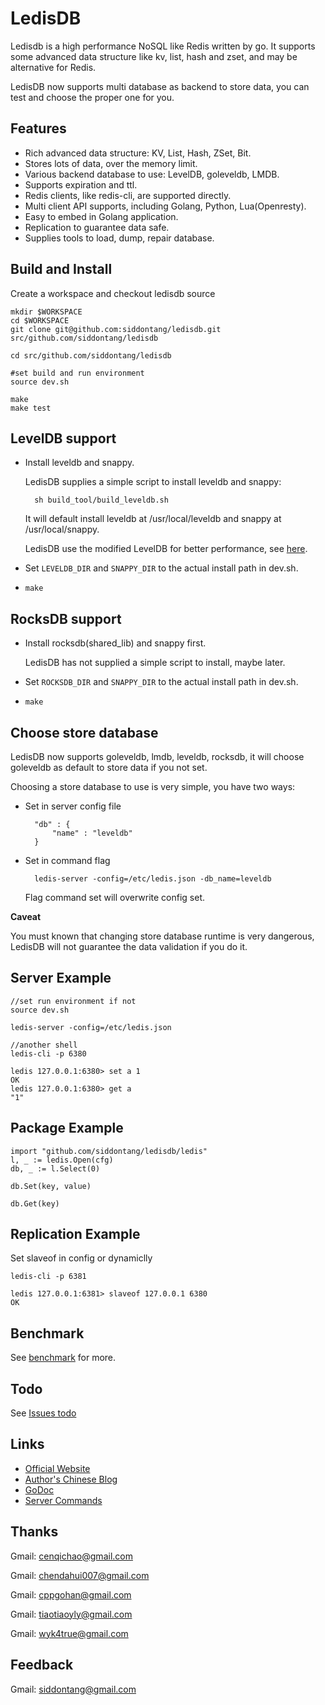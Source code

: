 # LedisDB

Ledisdb is a high performance NoSQL like Redis written by go. It supports some advanced data structure like kv, list, hash and zset, and may be alternative for Redis.

LedisDB now supports multi database as backend to store data, you can test and choose the proper one for you.

## Features

+ Rich advanced data structure: KV, List, Hash, ZSet, Bit.
+ Stores lots of data, over the memory limit. 
+ Various backend database to use: LevelDB, goleveldb, LMDB.  
+ Supports expiration and ttl.
+ Redis clients, like redis-cli, are supported directly.
+ Multi client API supports, including Golang, Python, Lua(Openresty). 
+ Easy to embed in Golang application. 
+ Replication to guarantee data safe.
+ Supplies tools to load, dump, repair database. 

## Build and Install

Create a workspace and checkout ledisdb source

    mkdir $WORKSPACE
    cd $WORKSPACE
    git clone git@github.com:siddontang/ledisdb.git src/github.com/siddontang/ledisdb

    cd src/github.com/siddontang/ledisdb

    #set build and run environment 
    source dev.sh

    make
    make test


## LevelDB support

+ Install leveldb and snappy.

    LedisDB supplies a simple script to install leveldb and snappy: 

        sh build_tool/build_leveldb.sh

    It will default install leveldb at /usr/local/leveldb and snappy at /usr/local/snappy.

    LedisDB use the modified LevelDB for better performance, see [here](https://github.com/siddontang/ledisdb/wiki/leveldb-source-modification).

+ Set ```LEVELDB_DIR``` and ```SNAPPY_DIR``` to the actual install path in dev.sh.
+ ```make```

## RocksDB support

+ Install rocksdb(shared_lib) and snappy first.

    LedisDB has not supplied a simple script to install, maybe later.

+ Set ```ROCKSDB_DIR``` and ```SNAPPY_DIR``` to the actual install path in dev.sh.
+ ```make```

## Choose store database

LedisDB now supports goleveldb, lmdb, leveldb, rocksdb, it will choose goleveldb as default to store data if you not set.

Choosing a store database to use is very simple, you have two ways:

+ Set in server config file

        "db" : {
            "name" : "leveldb"
        }

+ Set in command flag

        ledis-server -config=/etc/ledis.json -db_name=leveldb

    Flag command set will overwrite config set.

**Caveat**

You must known that changing store database runtime is very dangerous, LedisDB will not guarantee the data validation if you do it.

## Server Example
    
    //set run environment if not
    source dev.sh

    ledis-server -config=/etc/ledis.json

    //another shell
    ledis-cli -p 6380
    
    ledis 127.0.0.1:6380> set a 1
    OK
    ledis 127.0.0.1:6380> get a
    "1"

## Package Example
    
    import "github.com/siddontang/ledisdb/ledis"
    l, _ := ledis.Open(cfg)
    db, _ := l.Select(0)

    db.Set(key, value)

    db.Get(key)


## Replication Example

Set slaveof in config or dynamiclly

    ledis-cli -p 6381 

    ledis 127.0.0.1:6381> slaveof 127.0.0.1 6380
    OK

## Benchmark

See [benchmark](https://github.com/siddontang/ledisdb/wiki/Benchmark) for more.

## Todo

See [Issues todo](https://github.com/siddontang/ledisdb/issues?labels=todo&page=1&state=open)


## Links

+ [Official Website](http://ledisdb.com)
+ [Author's Chinese Blog](http://blog.csdn.net/siddontang/article/category/2264003)
+ [GoDoc](https://godoc.org/github.com/siddontang/ledisdb)
+ [Server Commands](https://github.com/siddontang/ledisdb/wiki/Commands)


## Thanks

Gmail: cenqichao@gmail.com

Gmail: chendahui007@gmail.com

Gmail: cppgohan@gmail.com

Gmail: tiaotiaoyly@gmail.com

Gmail: wyk4true@gmail.com


## Feedback

Gmail: siddontang@gmail.com
